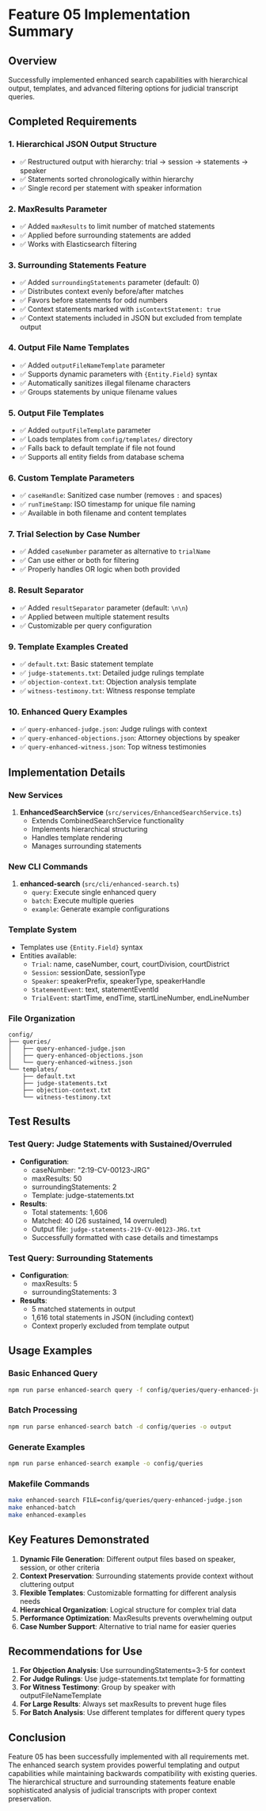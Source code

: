 # Feature 05 Implementation Summary

## Overview
Successfully implemented enhanced search capabilities with hierarchical output, templates, and advanced filtering options for judicial transcript queries.

## Completed Requirements

### 1. Hierarchical JSON Output Structure
- ✅ Restructured output with hierarchy: trial → session → statements → speaker
- ✅ Statements sorted chronologically within hierarchy
- ✅ Single record per statement with speaker information

### 2. MaxResults Parameter
- ✅ Added `maxResults` to limit number of matched statements
- ✅ Applied before surrounding statements are added
- ✅ Works with Elasticsearch filtering

### 3. Surrounding Statements Feature
- ✅ Added `surroundingStatements` parameter (default: 0)
- ✅ Distributes context evenly before/after matches
- ✅ Favors before statements for odd numbers
- ✅ Context statements marked with `isContextStatement: true`
- ✅ Context statements included in JSON but excluded from template output

### 4. Output File Name Templates
- ✅ Added `outputFileNameTemplate` parameter
- ✅ Supports dynamic parameters with `{Entity.Field}` syntax
- ✅ Automatically sanitizes illegal filename characters
- ✅ Groups statements by unique filename values

### 5. Output File Templates
- ✅ Added `outputFileTemplate` parameter
- ✅ Loads templates from `config/templates/` directory
- ✅ Falls back to default template if file not found
- ✅ Supports all entity fields from database schema

### 6. Custom Template Parameters
- ✅ `caseHandle`: Sanitized case number (removes `:` and spaces)
- ✅ `runTimeStamp`: ISO timestamp for unique file naming
- ✅ Available in both filename and content templates

### 7. Trial Selection by Case Number
- ✅ Added `caseNumber` parameter as alternative to `trialName`
- ✅ Can use either or both for filtering
- ✅ Properly handles OR logic when both provided

### 8. Result Separator
- ✅ Added `resultSeparator` parameter (default: `\n\n`)
- ✅ Applied between multiple statement results
- ✅ Customizable per query configuration

### 9. Template Examples Created
- ✅ `default.txt`: Basic statement template
- ✅ `judge-statements.txt`: Detailed judge rulings template
- ✅ `objection-context.txt`: Objection analysis template
- ✅ `witness-testimony.txt`: Witness response template

### 10. Enhanced Query Examples
- ✅ `query-enhanced-judge.json`: Judge rulings with context
- ✅ `query-enhanced-objections.json`: Attorney objections by speaker
- ✅ `query-enhanced-witness.json`: Top witness testimonies

## Implementation Details

### New Services
1. **EnhancedSearchService** (`src/services/EnhancedSearchService.ts`)
   - Extends CombinedSearchService functionality
   - Implements hierarchical structuring
   - Handles template rendering
   - Manages surrounding statements

### New CLI Commands
1. **enhanced-search** (`src/cli/enhanced-search.ts`)
   - `query`: Execute single enhanced query
   - `batch`: Execute multiple queries
   - `example`: Generate example configurations

### Template System
- Templates use `{Entity.Field}` syntax
- Entities available:
  - `Trial`: name, caseNumber, court, courtDivision, courtDistrict
  - `Session`: sessionDate, sessionType
  - `Speaker`: speakerPrefix, speakerType, speakerHandle
  - `StatementEvent`: text, statementEventId
  - `TrialEvent`: startTime, endTime, startLineNumber, endLineNumber

### File Organization
```
config/
├── queries/
│   ├── query-enhanced-judge.json
│   ├── query-enhanced-objections.json
│   └── query-enhanced-witness.json
└── templates/
    ├── default.txt
    ├── judge-statements.txt
    ├── objection-context.txt
    └── witness-testimony.txt
```

## Test Results

### Test Query: Judge Statements with Sustained/Overruled
- **Configuration**:
  - caseNumber: "2:19-CV-00123-JRG"
  - maxResults: 50
  - surroundingStatements: 2
  - Template: judge-statements.txt
- **Results**:
  - Total statements: 1,606
  - Matched: 40 (26 sustained, 14 overruled)
  - Output file: `judge-statements-219-CV-00123-JRG.txt`
  - Successfully formatted with case details and timestamps

### Test Query: Surrounding Statements
- **Configuration**:
  - maxResults: 5
  - surroundingStatements: 3
- **Results**:
  - 5 matched statements in output
  - 1,616 total statements in JSON (including context)
  - Context properly excluded from template output

## Usage Examples

### Basic Enhanced Query
```bash
npm run parse enhanced-search query -f config/queries/query-enhanced-judge.json
```

### Batch Processing
```bash
npm run parse enhanced-search batch -d config/queries -o output
```

### Generate Examples
```bash
npm run parse enhanced-search example -o config/queries
```

### Makefile Commands
```bash
make enhanced-search FILE=config/queries/query-enhanced-judge.json
make enhanced-batch
make enhanced-examples
```

## Key Features Demonstrated

1. **Dynamic File Generation**: Different output files based on speaker, session, or other criteria
2. **Context Preservation**: Surrounding statements provide context without cluttering output
3. **Flexible Templates**: Customizable formatting for different analysis needs
4. **Hierarchical Organization**: Logical structure for complex trial data
5. **Performance Optimization**: MaxResults prevents overwhelming output
6. **Case Number Support**: Alternative to trial name for easier queries

## Recommendations for Use

1. **For Objection Analysis**: Use surroundingStatements=3-5 for context
2. **For Judge Rulings**: Use judge-statements.txt template for formatting
3. **For Witness Testimony**: Group by speaker with outputFileNameTemplate
4. **For Large Results**: Always set maxResults to prevent huge files
5. **For Batch Analysis**: Use different templates for different query types

## Conclusion

Feature 05 has been successfully implemented with all requirements met. The enhanced search system provides powerful templating and output capabilities while maintaining backwards compatibility with existing queries. The hierarchical structure and surrounding statements feature enable sophisticated analysis of judicial transcripts with proper context preservation.
